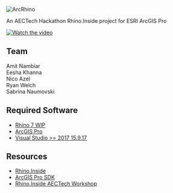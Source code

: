 
![ArcRhino](https://raw.githubusercontent.com/nicoazel/ArcRhino/master/Presentation%20Materials/ArcRhino_Name_Icon.PNG)

An AECTech Hackathon Rhino.Inside project for ESRI ArcGIS Pro

[![Watch the video](https://github.com/nicoazel/ArcRhino/blob/master/Presentation%20Materials/Video%20frame.png)](https://vimeo.com/367573952)

## Team

Amit Nambiar\
Eesha Khanna\
Nico Azel\
Ryan Welch\
Sabrina Naumovski

## Required Software

- [Rhino 7 WIP](https://www.rhino3d.com/download/rhino-for-windows/wip)
- [ArcGIS Pro](https://www.esri.com/en-us/arcgis/products/arcgis-pro/resources)
- [Visual Studio >= 2017 15.9.17](https://visualstudio.microsoft.com/)

## Resources

- [Rhino.Inside](https://www.rhino3d.com/inside)
- [ArcGIS Pro SDK](https://github.com/Esri/arcgis-pro-sdk/wiki/ProGuide-Installation-and-Upgrade)
- [Rhino.Inside AECTech Workshop](https://github.com/mcneel/Rhino.Inside-Workshop)
